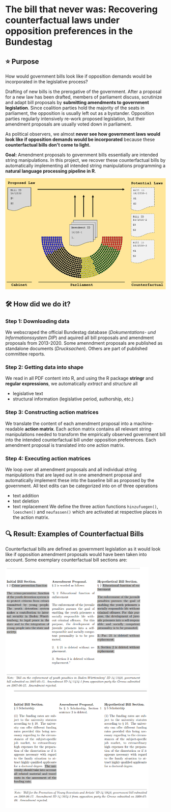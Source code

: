# The bill that never was: Recovering counterfactual laws under opposition preferences in the Bundestag
## :star: Purpose 

How would government bills look like if opposition demands would be incorporated in the legislative process?

Drafting of new bills is the prerogative of the government. After a proposal for a new law has been drafted, members of parliament discuss, scrutinize and adapt bill proposals by **submitting amendments to government legislation**. Since coalition parties hold the majority of the seats in parliament, the opposition is usually left out as a bystander. Opposition parties regularly intensively re-work proposed legislation, but their amendment proposals are usually voted down in parliament. 

As political observers, we almost **never see how government laws would look like if opposition demands would be incorporated** because these **counterfactual bills don't come to light.** 

**Goal:** Amendment proposals to government bills essentially are intended string manipulations. In this project, we recover these counterfactual bills by automatically implementing all intended string manipulations programming a **natural language processing pipeline in R**. 

<p float="left">
  <img src="flowchart.png" width="700" />
</p>

## 🛠 How did we do it?
### Step 1: Downloading data 
We webscraped the official Bundestag database (*Dokumentations- und Informationssystem DIP*) and aquired all bill proposals and amendment proposals from 2013-2020. Some amenndment proposals are published as standalone documents (*Drucksachen*). Others are part of published committee reports. 

### Step 2: Getting data into shape
We read in all PDF content into R, and using the R package **stringr** and **regular expressions**, we automatically *extract* and *structure* all 
- legislative text
- structural information (legislative period, authorship, etc.)

### Step 3: Constructing action matrices
We translate the content of each amendment proposal into a machine-readable **action matrix**. Each action matrix contains all relevant string manipulations needed to transform the empirically observed government bill into the intended counterfactual bill under opposition preferences. Each amendment proposal is translated into one action matrix. 

### Step 4: Executing action matrices
We loop over all amendment proposals and all individual string manipulations that are layed out in one amendment proposal and automatically implement these into the baseline bill as proposed by the government. All text edits can be categorized into on of three operations
- text addition 
- text deletion 
- text replacement 
We define the three action functions `hinzufuegen()`, `loeschen()` and `neufassen()` which are activated at respective places in the action matrix. 

## :mag: Result: Examples of Counterfactual Bills 
Counterfactual bills are defined as government legislation as it would look like if opposition amendment proposals would have been taken into account. Some exemplary counterfactual bill sections are: 

<p float="left">
  <img src="counter1.png" width="450" />
  <img src="counter2.png" width="450" /> 
</p>








